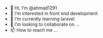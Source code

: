 - 👋 Hi, I’m @ahmad1291
- 👀 I’m interested in front end development
- 🌱 I’m currently learning laravel
- 💞️ I’m looking to collaborate on ...
- 📫 How to reach me ...

<!---
ahmad1291/ahmad1291 is a ✨ special ✨ repository because its `README.md` (this file) appears on your GitHub profile.
You can click the Preview link to take a look at your changes.
--->
